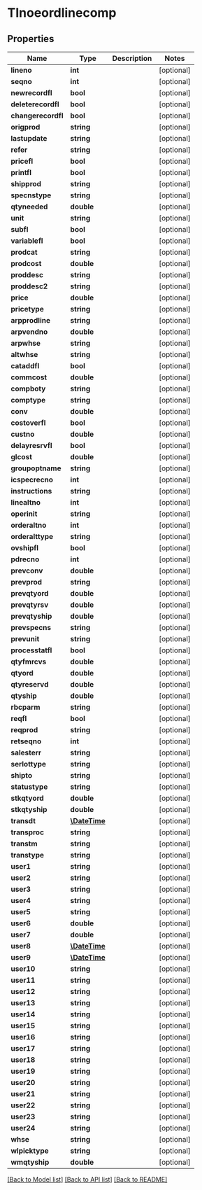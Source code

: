 # TInoeordlinecomp

## Properties
Name | Type | Description | Notes
------------ | ------------- | ------------- | -------------
**lineno** | **int** |  | [optional] 
**seqno** | **int** |  | [optional] 
**newrecordfl** | **bool** |  | [optional] 
**deleterecordfl** | **bool** |  | [optional] 
**changerecordfl** | **bool** |  | [optional] 
**origprod** | **string** |  | [optional] 
**lastupdate** | **string** |  | [optional] 
**refer** | **string** |  | [optional] 
**pricefl** | **bool** |  | [optional] 
**printfl** | **bool** |  | [optional] 
**shipprod** | **string** |  | [optional] 
**specnstype** | **string** |  | [optional] 
**qtyneeded** | **double** |  | [optional] 
**unit** | **string** |  | [optional] 
**subfl** | **bool** |  | [optional] 
**variablefl** | **bool** |  | [optional] 
**prodcat** | **string** |  | [optional] 
**prodcost** | **double** |  | [optional] 
**proddesc** | **string** |  | [optional] 
**proddesc2** | **string** |  | [optional] 
**price** | **double** |  | [optional] 
**pricetype** | **string** |  | [optional] 
**arpprodline** | **string** |  | [optional] 
**arpvendno** | **double** |  | [optional] 
**arpwhse** | **string** |  | [optional] 
**altwhse** | **string** |  | [optional] 
**cataddfl** | **bool** |  | [optional] 
**commcost** | **double** |  | [optional] 
**compboty** | **string** |  | [optional] 
**comptype** | **string** |  | [optional] 
**conv** | **double** |  | [optional] 
**costoverfl** | **bool** |  | [optional] 
**custno** | **double** |  | [optional] 
**delayresrvfl** | **bool** |  | [optional] 
**glcost** | **double** |  | [optional] 
**groupoptname** | **string** |  | [optional] 
**icspecrecno** | **int** |  | [optional] 
**instructions** | **string** |  | [optional] 
**linealtno** | **int** |  | [optional] 
**operinit** | **string** |  | [optional] 
**orderaltno** | **int** |  | [optional] 
**orderalttype** | **string** |  | [optional] 
**ovshipfl** | **bool** |  | [optional] 
**pdrecno** | **int** |  | [optional] 
**prevconv** | **double** |  | [optional] 
**prevprod** | **string** |  | [optional] 
**prevqtyord** | **double** |  | [optional] 
**prevqtyrsv** | **double** |  | [optional] 
**prevqtyship** | **double** |  | [optional] 
**prevspecns** | **string** |  | [optional] 
**prevunit** | **string** |  | [optional] 
**processtatfl** | **bool** |  | [optional] 
**qtyfmrcvs** | **double** |  | [optional] 
**qtyord** | **double** |  | [optional] 
**qtyreservd** | **double** |  | [optional] 
**qtyship** | **double** |  | [optional] 
**rbcparm** | **string** |  | [optional] 
**reqfl** | **bool** |  | [optional] 
**reqprod** | **string** |  | [optional] 
**retseqno** | **int** |  | [optional] 
**salesterr** | **string** |  | [optional] 
**serlottype** | **string** |  | [optional] 
**shipto** | **string** |  | [optional] 
**statustype** | **string** |  | [optional] 
**stkqtyord** | **double** |  | [optional] 
**stkqtyship** | **double** |  | [optional] 
**transdt** | [**\DateTime**](\DateTime.md) |  | [optional] 
**transproc** | **string** |  | [optional] 
**transtm** | **string** |  | [optional] 
**transtype** | **string** |  | [optional] 
**user1** | **string** |  | [optional] 
**user2** | **string** |  | [optional] 
**user3** | **string** |  | [optional] 
**user4** | **string** |  | [optional] 
**user5** | **string** |  | [optional] 
**user6** | **double** |  | [optional] 
**user7** | **double** |  | [optional] 
**user8** | [**\DateTime**](\DateTime.md) |  | [optional] 
**user9** | [**\DateTime**](\DateTime.md) |  | [optional] 
**user10** | **string** |  | [optional] 
**user11** | **string** |  | [optional] 
**user12** | **string** |  | [optional] 
**user13** | **string** |  | [optional] 
**user14** | **string** |  | [optional] 
**user15** | **string** |  | [optional] 
**user16** | **string** |  | [optional] 
**user17** | **string** |  | [optional] 
**user18** | **string** |  | [optional] 
**user19** | **string** |  | [optional] 
**user20** | **string** |  | [optional] 
**user21** | **string** |  | [optional] 
**user22** | **string** |  | [optional] 
**user23** | **string** |  | [optional] 
**user24** | **string** |  | [optional] 
**whse** | **string** |  | [optional] 
**wlpicktype** | **string** |  | [optional] 
**wmqtyship** | **double** |  | [optional] 

[[Back to Model list]](../README.md#documentation-for-models) [[Back to API list]](../README.md#documentation-for-api-endpoints) [[Back to README]](../README.md)


